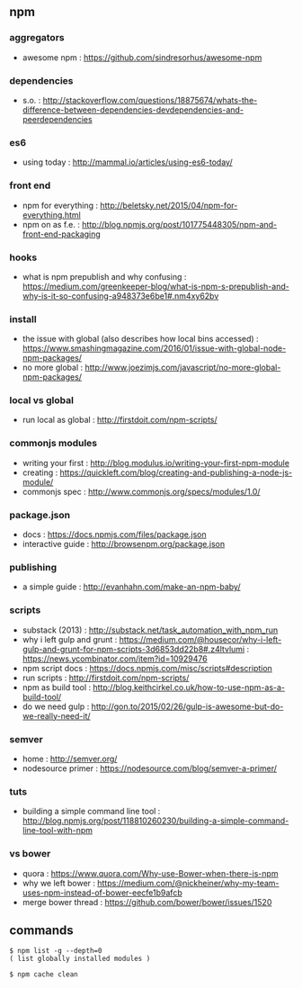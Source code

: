## npm

### aggregators
- awesome npm : https://github.com/sindresorhus/awesome-npm

### dependencies
- s.o. : http://stackoverflow.com/questions/18875674/whats-the-difference-between-dependencies-devdependencies-and-peerdependencies

### es6
- using today : http://mammal.io/articles/using-es6-today/

### front end
- npm for everything : http://beletsky.net/2015/04/npm-for-everything.html
- npm on as f.e. : http://blog.npmjs.org/post/101775448305/npm-and-front-end-packaging

### hooks
- what is npm prepublish and why confusing : https://medium.com/greenkeeper-blog/what-is-npm-s-prepublish-and-why-is-it-so-confusing-a948373e6be1#.nm4xy62bv

### install
- the issue with global (also describes how local bins accessed) : https://www.smashingmagazine.com/2016/01/issue-with-global-node-npm-packages/
- no more global : http://www.joezimjs.com/javascript/no-more-global-npm-packages/

### local vs global
- run local as global : http://firstdoit.com/npm-scripts/

### commonjs modules
- writing your first : http://blog.modulus.io/writing-your-first-npm-module
- creating : https://quickleft.com/blog/creating-and-publishing-a-node-js-module/
- commonjs spec : http://www.commonjs.org/specs/modules/1.0/

### package.json
- docs : https://docs.npmjs.com/files/package.json
- interactive guide : http://browsenpm.org/package.json

### publishing
- a simple guide : http://evanhahn.com/make-an-npm-baby/

### scripts
- substack (2013) : http://substack.net/task_automation_with_npm_run
- why i left gulp and grunt : https://medium.com/@housecor/why-i-left-gulp-and-grunt-for-npm-scripts-3d6853dd22b8#.z4ltvlumi : https://news.ycombinator.com/item?id=10929476
- npm script docs : https://docs.npmjs.com/misc/scripts#description
- run scripts : http://firstdoit.com/npm-scripts/                                              
- npm as build tool : http://blog.keithcirkel.co.uk/how-to-use-npm-as-a-build-tool/            
- do we need gulp : http://gon.to/2015/02/26/gulp-is-awesome-but-do-we-really-need-it/         

### semver
- home : http://semver.org/
- nodesource primer : https://nodesource.com/blog/semver-a-primer/

### tuts
- building a simple command line tool : http://blog.npmjs.org/post/118810260230/building-a-simple-command-line-tool-with-npm

### vs bower
- quora : https://www.quora.com/Why-use-Bower-when-there-is-npm
- why we left bower : https://medium.com/@nickheiner/why-my-team-uses-npm-instead-of-bower-eecfe1b9afcb
- merge bower thread : https://github.com/bower/bower/issues/1520

## commands

```
$ npm list -g --depth=0
( list globally installed modules )
```
```
$ npm cache clean
```
```
